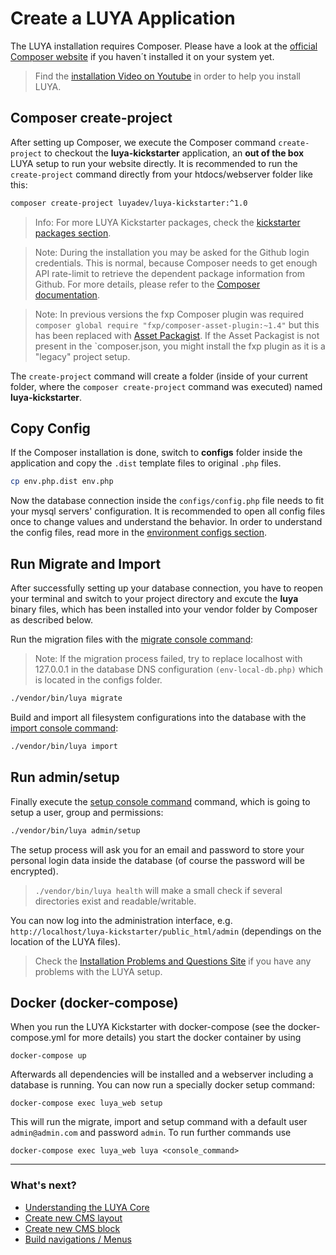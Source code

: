 # Create a LUYA Application

The LUYA installation requires Composer. Please have a look at the [official Composer website](https://getcomposer.org/doc/00-intro.md#installation-linux-unix-osx) if you haven´t installed it on your system yet.

> Find the [installation Video on Youtube](https://www.youtube.com/watch?v=Ybq878PMe_U) in order to help you install LUYA.

## Composer create-project

After setting up Composer, we execute the Composer command `create-project` to checkout the **luya-kickstarter** application, an **out of the box** LUYA setup to run your website directly. It is recommended to run the `create-project` command directly from your htdocs/webserver folder like this:

```sh
composer create-project luyadev/luya-kickstarter:^1.0
```

> Info: For more LUYA Kickstarter packages, check the [kickstarter packages section](https://luya.io/packages).

> Note: During the installation you may be asked for the Github login credentials. This is normal, because Composer needs to get enough API rate-limit to retrieve the dependent package information from Github. For more details, please refer to the [Composer documentation](https://getcomposer.org/doc/articles/troubleshooting.md#api-rate-limit-and-oauth-tokens).

> Note: In previous versions the fxp Composer plugin was required `composer global require "fxp/composer-asset-plugin:~1.4"` but this has been replaced with [Asset Packagist](https://asset-packagist.org). If the Asset Packagist is not present in the `composer.json, you might install the fxp plugin as it is a "legacy" project setup.

The `create-project` command will create a folder (inside of your current folder, where the `composer create-project` command was executed) named **luya-kickstarter**. 

## Copy Config

If the Composer installation is done, switch to **configs** folder inside the application and copy the `.dist` template files to original `.php` files.

```sh
cp env.php.dist env.php
```

Now the database connection inside the `configs/config.php` file needs to fit your mysql servers' configuration. It is recommended to open all config files once to change values and understand the behavior. In order to understand the config files, read more in the [environment configs section](install-environments.md).

## Run Migrate and Import

After successfully setting up your database connection, you have to reopen your terminal and switch to your project directory and excute the **luya** binary files, which has been installed into your vendor folder by Composer as described below.

Run the migration files with the [migrate console command](luya-console.md):

> Note: If the migration process failed, try to replace localhost with 127.0.0.1 in the database DNS configuration `(env-local-db.php)` which is located in the  configs folder.

```sh
./vendor/bin/luya migrate
```

Build and import all filesystem configurations into the database with the [import console command](luya-console.md):

```sh
./vendor/bin/luya import
```

## Run admin/setup

Finally execute the [setup console command](luya-console.md) command, which is going to setup a user, group and permissions:

```sh
./vendor/bin/luya admin/setup
```

The setup process will ask you for an email and password to store your personal login data inside the database (of course the password will be encrypted).

> `./vendor/bin/luya health` will make a small check if several directories exist and readable/writable.

You can now log into the administration interface, e.g. `http://localhost/luya-kickstarter/public_html/admin` (dependings on the location of the LUYA files).

> Check the [Installation Problems and Questions Site](install-problems.md) if you have any problems with the LUYA setup.

## Docker (docker-compose)

When you run the LUYA Kickstarter with docker-compose (see the docker-compose.yml for more details) you start the docker container by using

```
docker-compose up
```

Afterwards all dependencies will be installed and a webserver including a database is running. You can now run a specially docker setup command:

```
docker-compose exec luya_web setup
``` 

This will run the migrate, import and setup command with a default user `admin@admin.com` and password `admin`. To run further commands use

```
docker-compose exec luya_web luya <console_command>
```

---

### What's next?

+ [Understanding the LUYA Core](concept-core.md)
+ [Create new CMS layout](app-cmslayouts.md)
+ [Create new CMS block](app-blocks.md)
+ [Build navigations / Menus](app-menu.md)

